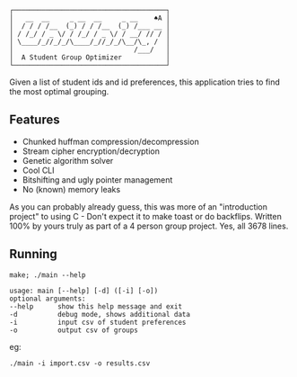 ```
┌──────────────────────────────────────┐
│   __  __     _ __  __     _ __    ♠A │
│  / / / /__  (_) / / /__  (_) /___ __ │
│ / /_/ / _ \/ / /_/ / _ \/ / __/ // / │
│ \____/_//_/_/\____/_//_/_/\__/\_, /  │
│                              /___/   │
│  A Student Group Optimizer           │
└──────────────────────────────────────┘
```

Given a list of student ids and id preferences, this application tries to find the most optimal grouping.

## Features

 - Chunked huffman compression/decompression
 - Stream cipher encryption/decryption
 - Genetic algorithm solver
 - Cool CLI
 - Bitshifting and ugly pointer management
 - No (known) memory leaks

As you can probably already guess, this was more of an "introduction project" to using C - Don't expect it to make toast or do backflips. Written 100% by yours truly as part of a 4 person group project. Yes, all 3678 lines.

## Running

```
make; ./main --help

usage: main [--help] [-d] ([-i] [-o])
optional arguments:
--help      show this help message and exit
-d          debug mode, shows additional data
-i          input csv of student preferences
-o          output csv of groups
```

eg:
```
./main -i import.csv -o results.csv
```